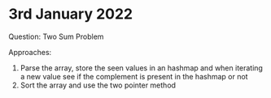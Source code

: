 # 3rd January 2022

Question: Two Sum Problem

Approaches:
1) Parse the array, store the seen values in an hashmap and when iterating a new value see if the complement is present in the hashmap or not
2) Sort the array and use the two pointer method 